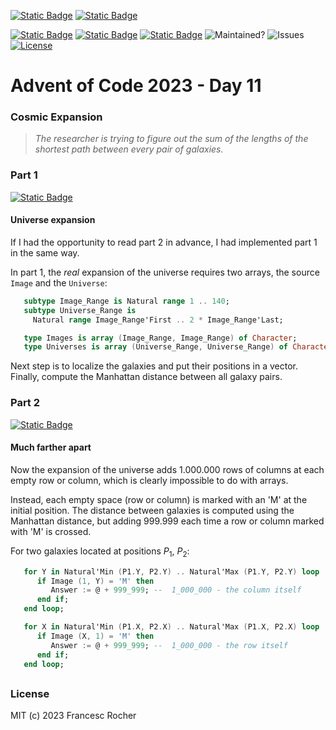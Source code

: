 [![Static Badge](https://img.shields.io/badge/Advent_of_Ada-Coding_for_a_cause-darkviolet?style=for-the-badge)](https://blog.adacore.com/announcing-advent-of-ada-2023-coding-for-a-cause)
[![Static Badge](https://img.shields.io/badge/Posted_To-Forum_Ada_Lang-darkcyan?style=for-the-badge)](https://forum.ada-lang.io/t/charity-advent-of-ada-spark-2023-submissions)

[![Static Badge](https://img.shields.io/badge/AoC_2023-Day_11-blue)](https://adventofcode.com/2023/day/11)
[![Static Badge](https://img.shields.io/badge/Ada-2022-blue)](https://ada-lang.io/docs/arm)
[![Static Badge](https://img.shields.io/badge/Build_with-Alire-blue)](https://alire.ada.dev/)
![Maintained?](https://img.shields.io/badge/Maintained%3F-yes-33aa33)
![Issues](https://img.shields.io/github/issues/rocher/advent-of-code.svg?label=Issues&color=grey)
[![License](https://img.shields.io/github/license/rocher/advent-of-code.svg?label=License&color=blue)](https://github.com/rocher/advent-of-code/blob/main/LICENSE)

##
# Advent of Code 2023 - Day 11

### Cosmic Expansion

> *The researcher is trying to figure out the sum of the lengths of the
> shortest path between every pair of galaxies.*

### Part 1
[![Static Badge](https://img.shields.io/badge/read-part__1.adb-blue)](src/part_1.adb)

#### Universe expansion

If I had the opportunity to read part 2 in advance, I had implemented part 1
in the same way.

In part 1, the *real* expansion of the universe requires two arrays, the
source `Image` and the `Universe`:

```ada
   subtype Image_Range is Natural range 1 .. 140;
   subtype Universe_Range is
     Natural range Image_Range'First .. 2 * Image_Range'Last;

   type Images is array (Image_Range, Image_Range) of Character;
   type Universes is array (Universe_Range, Universe_Range) of Character;
```

Next step is to localize the galaxies and put their positions in a vector.
Finally, compute the Manhattan distance between all galaxy pairs.

### Part 2
[![Static Badge](https://img.shields.io/badge/read-part__2.adb-blue)](src/part_2.adb)

#### Much farther apart

Now the expansion of the universe adds 1.000.000 rows of columns at each empty
row or column, which is clearly impossible to do with arrays.

Instead, each empty space (row or column) is marked with an 'M' at the initial
position. The distance between galaxies is computed using the Manhattan
distance, but adding 999.999 each time a row or column marked with 'M' is
crossed.

For two galaxies located at positions $P_1$, $P_2$:

```ada
   for Y in Natural'Min (P1.Y, P2.Y) .. Natural'Max (P1.Y, P2.Y) loop
      if Image (1, Y) = 'M' then
         Answer := @ + 999_999; --  1_000_000 - the column itself
      end if;
   end loop;

   for X in Natural'Min (P1.X, P2.X) .. Natural'Max (P1.X, P2.X) loop
      if Image (X, 1) = 'M' then
         Answer := @ + 999_999; --  1_000_000 - the row itself
      end if;
   end loop;
```

##
### License
MIT (c) 2023 Francesc Rocher
